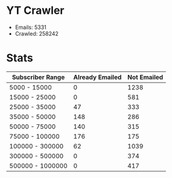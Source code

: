 # YT Crawler
- Emails: 5331
- Crawled: 258242

# Stats
| Subscriber Range  | Already Emailed | Not Emailed |
|-------|-------|-------|
| 5000 - 15000 | 0 | 1238 |
| 15000 - 25000 | 0 | 581 |
| 25000 - 35000 | 47 | 333 |
| 35000 - 50000 | 148 | 286 |
| 50000 - 75000 | 140 | 315 |
| 75000 - 100000 | 176 | 175 |
| 100000 - 300000 | 62 | 1039 |
| 300000 - 500000 | 0 | 374 |
| 500000 - 1000000 | 0 | 417 |
